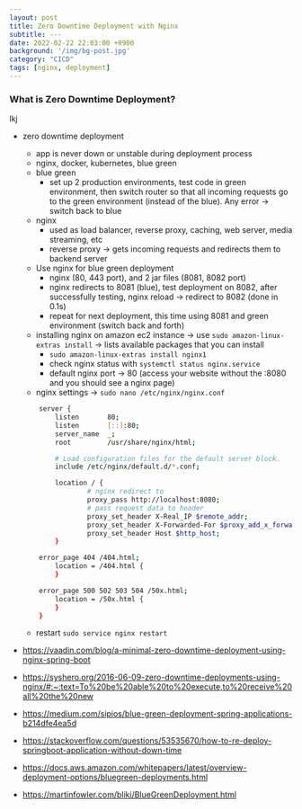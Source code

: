 ```yaml
---
layout: post
title: Zero Downtime Deployment with Nginx
subtitle: ---
date: 2022-02-22 22:03:00 +0900
background: '/img/bg-post.jpg'
category: "CICD"
tags: [nginx, deployment]
---
```


### What is Zero Downtime Deployment?
lkj

* zero downtime deployment
    * app is never down or unstable during deployment process 
    * nginx, docker, kubernetes, blue green
    * blue green
        * set up 2 production environments, test code in green environment, then switch router so that all incoming requests go to the green environment (instead of the blue). Any error -> switch back to blue
    * nginx
        * used as load balancer, reverse proxy, caching, web server, media streaming, etc
        * reverse proxy -> gets incoming requests and redirects them to backend server
    * Use nginx  for blue green deployment
        * nginx (80, 443 port), and 2 jar files (8081, 8082 port)
        * nginx redirects to 8081 (blue), test deployment on 8082, after successfully testing, nginx reload -> redirect to 8082 (done in 0.1s)
        * repeat for next deployment, this time using 8081 and green environment (switch back and forth)
    * installing nginx on amazon ec2 instance -> use `sudo amazon-linux-extras install` -> lists available packages that you can install
        * `sudo amazon-linux-extras install nginx1`
        * check nginx status with `systemctl status nginx.service`
        * default nginx port -> 80 (access your website without the :8080 and you should see a nginx page)
    * nginx settings -> `sudo nano /etc/nginx/nginx.conf`
    ```bash
        server {
            listen       80;
            listen       [::]:80;
            server_name  _;
            root         /usr/share/nginx/html;

            # Load configuration files for the default server block.
            include /etc/nginx/default.d/*.conf;

            location / {
                    # nginx redirect to
                    proxy_pass http://localhost:8080;   
                    # pass request data to header
                    proxy_set_header X-Real_IP $remote_addr;
                    proxy_set_header X-Forwarded-For $proxy_add_x_forwarded_for;
                    proxy_set_header Host $http_host;
            }

        error_page 404 /404.html;
            location = /404.html {
            }

        error_page 500 502 503 504 /50x.html;
            location = /50x.html {
            }
        }
    ```
    * restart `sudo service nginx restart`
    
* https://vaadin.com/blog/a-minimal-zero-downtime-deployment-using-nginx-spring-boot
* https://syshero.org/2016-06-09-zero-downtime-deployments-using-nginx/#:~:text=To%20be%20able%20to%20execute,to%20receive%20all%20the%20new
* https://medium.com/sipios/blue-green-deployment-spring-applications-b214dfe4ea5d
* https://stackoverflow.com/questions/53535670/how-to-re-deploy-springboot-application-without-down-time
* https://docs.aws.amazon.com/whitepapers/latest/overview-deployment-options/bluegreen-deployments.html
* https://martinfowler.com/bliki/BlueGreenDeployment.html
